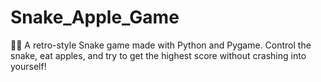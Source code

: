 # Snake_Apple_Game
🐍🍎 A retro-style Snake game made with Python and Pygame. Control the snake, eat apples, and try to get the highest score without crashing into yourself!
